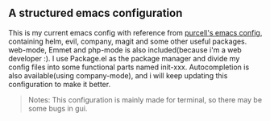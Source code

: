 ## A structured emacs configuration

This is my current emacs config with reference from [purcell's emacs config][1], containing
helm, evil, company, magit and some other useful packages. web-mode, Emmet and php-mode
is also included(because i'm a web developer :). I use Package.el as the package manager
and divide my config files into some functional parts named init-xxx. Autocompletion is
also available(using company-mode), and i will keep updating this configuration to make
it better.

> Notes: This configuration is mainly made for terminal, so there may be some bugs in gui.

[1]: https://github.com/purcell/emacs.d
